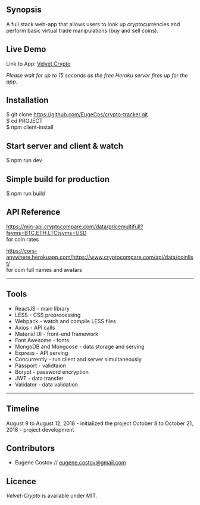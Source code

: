 ## Synopsis

A full stack web-app that allows users to look up cryptocurrencies and perform basic virtual trade manipulations (buy and sell coins).

## Live Demo

Link to App: [Velvet Crypto](http://crypto-velvet.herokuapp.com)

_Please wait for up to 15 seconds as the free Heroku server fires up for the app._

## Installation

$ git clone https://github.com/EugeCos/crypto-tracker.git <br />
$ cd PROJECT <br />
$ npm client-install

## Start server and client & watch

$ npm run dev

## Simple build for production

$ npm run build

## API Reference

https://min-api.cryptocompare.com/data/pricemultifull?fsyms=BTC,ETH,LTCtsyms=USD <br />
for coin rates

https://cors-anywhere.herokuapp.com/https://www.cryptocompare.com/api/data/coinlist/ <br />
for coin full names and avatars

---

## Tools

- ReactJS - main library
- LESS - CSS preprocessing
- Webpack - watch and compile LESS files
- Axios - API calls
- Material UI - front-end framework
- Font Awesome - fonts
- MongoDB and Mongoose - data storage and serving
- Express - API serving
- Concurrently - run client and server simultaneously
- Passport - validtaion
- Bcrypt - password encryption
- JWT - data transfer
- Validator - data validation

---

## Timeline

August 9 to August 12, 2018 - initialized the project
October 8 to October 21, 2018 - project development

## Contributors

- Eugene Costov // eugene.costov@gmail.com

## Licence

_Velvet-Crypto_ is available under MIT.
